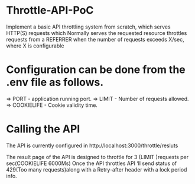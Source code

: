 # Throttle-API-PoC
Implement a basic API throttling system from scratch, which serves HTTP(S) requests which  Normally serves the requested resource  throttles requests from a REFERRER when the number of requests exceeds X/sec, where X is configurable

# Configuration can be done from the .env file as follows.

=> PORT - application running port.
=> LIMIT - Number of requests allowed.
=> COOKIELIFE - Cookie validity time.

#  Calling the API 
The API is currently configured in 
http://localhost:3000/throttle/resluts

The result page of the API is designed to throttle for 3 (LIMIT )requests per sec(COOKIELIFE 6000Ms)
 Once the API throttles API ‘ll send  status of 429(Too many requests)along with a Retry-after header with a lock period info. 
